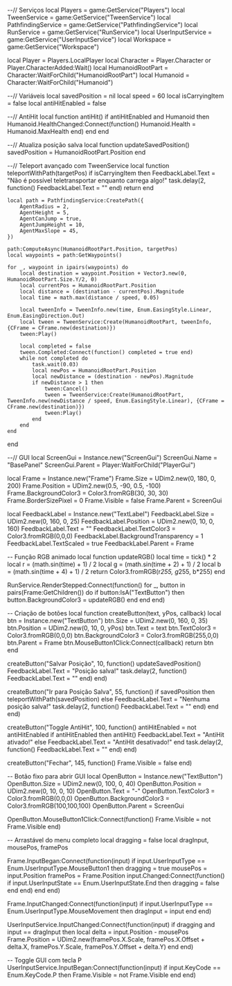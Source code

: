 --// Serviços
local Players = game:GetService("Players")
local TweenService = game:GetService("TweenService")
local PathfindingService = game:GetService("PathfindingService")
local RunService = game:GetService("RunService")
local UserInputService = game:GetService("UserInputService")
local Workspace = game:GetService("Workspace")

local Player = Players.LocalPlayer
local Character = Player.Character or Player.CharacterAdded:Wait()
local HumanoidRootPart = Character:WaitForChild("HumanoidRootPart")
local Humanoid = Character:WaitForChild("Humanoid")

--// Variáveis
local savedPosition = nil
local speed = 60
local isCarryingItem = false
local antiHitEnabled = false

--// AntiHit
local function antiHit()
    if antiHitEnabled and Humanoid then
        Humanoid.HealthChanged:Connect(function()
            Humanoid.Health = Humanoid.MaxHealth
        end)
    end
end

--// Atualiza posição salva
local function updateSavedPosition()
    savedPosition = HumanoidRootPart.Position
end

--// Teleport avançado com TweenService
local function teleportWithPath(targetPos)
    if isCarryingItem then
        FeedbackLabel.Text = "Não é possível teletransportar enquanto carrega algo!"
        task.delay(2, function() FeedbackLabel.Text = "" end)
        return
    end

    local path = PathfindingService:CreatePath({
        AgentRadius = 2,
        AgentHeight = 5,
        AgentCanJump = true,
        AgentJumpHeight = 10,
        AgentMaxSlope = 45,
    })

    path:ComputeAsync(HumanoidRootPart.Position, targetPos)
    local waypoints = path:GetWaypoints()

    for _, waypoint in ipairs(waypoints) do
        local destination = waypoint.Position + Vector3.new(0, HumanoidRootPart.Size.Y/2, 0)
        local currentPos = HumanoidRootPart.Position
        local distance = (destination - currentPos).Magnitude
        local time = math.max(distance / speed, 0.05)

        local tweenInfo = TweenInfo.new(time, Enum.EasingStyle.Linear, Enum.EasingDirection.Out)
        local tween = TweenService:Create(HumanoidRootPart, tweenInfo, {CFrame = CFrame.new(destination)})
        tween:Play()

        local completed = false
        tween.Completed:Connect(function() completed = true end)
        while not completed do
            task.wait(0.03)
            local newPos = HumanoidRootPart.Position
            local newDistance = (destination - newPos).Magnitude
            if newDistance > 1 then
                tween:Cancel()
                tween = TweenService:Create(HumanoidRootPart, TweenInfo.new(newDistance / speed, Enum.EasingStyle.Linear), {CFrame = CFrame.new(destination)})
                tween:Play()
            end
        end
    end
end

--// GUI
local ScreenGui = Instance.new("ScreenGui")
ScreenGui.Name = "BasePanel"
ScreenGui.Parent = Player:WaitForChild("PlayerGui")

local Frame = Instance.new("Frame")
Frame.Size = UDim2.new(0, 180, 0, 200)
Frame.Position = UDim2.new(0.5, -90, 0.5, -100)
Frame.BackgroundColor3 = Color3.fromRGB(30, 30, 30)
Frame.BorderSizePixel = 0
Frame.Visible = false
Frame.Parent = ScreenGui

local FeedbackLabel = Instance.new("TextLabel")
FeedbackLabel.Size = UDim2.new(0, 160, 0, 25)
FeedbackLabel.Position = UDim2.new(0, 10, 0, 160)
FeedbackLabel.Text = ""
FeedbackLabel.TextColor3 = Color3.fromRGB(0,0,0)
FeedbackLabel.BackgroundTransparency = 1
FeedbackLabel.TextScaled = true
FeedbackLabel.Parent = Frame

-- Função RGB animado
local function updateRGB()
    local time = tick() * 2
    local r = (math.sin(time) + 1) / 2
    local g = (math.sin(time + 2) + 1) / 2
    local b = (math.sin(time + 4) + 1) / 2
    return Color3.fromRGB(r*255, g*255, b*255)
end

RunService.RenderStepped:Connect(function()
    for _, button in pairs(Frame:GetChildren()) do
        if button:IsA("TextButton") then
            button.BackgroundColor3 = updateRGB()
        end
    end
end)

-- Criação de botões
local function createButton(text, yPos, callback)
    local btn = Instance.new("TextButton")
    btn.Size = UDim2.new(0, 160, 0, 35)
    btn.Position = UDim2.new(0, 10, 0, yPos)
    btn.Text = text
    btn.TextColor3 = Color3.fromRGB(0,0,0)
    btn.BackgroundColor3 = Color3.fromRGB(255,0,0)
    btn.Parent = Frame
    btn.MouseButton1Click:Connect(callback)
    return btn
end

createButton("Salvar Posição", 10, function()
    updateSavedPosition()
    FeedbackLabel.Text = "Posição salva!"
    task.delay(2, function() FeedbackLabel.Text = "" end)
end)

createButton("Ir para Posição Salva", 55, function()
    if savedPosition then
        teleportWithPath(savedPosition)
    else
        FeedbackLabel.Text = "Nenhuma posição salva!"
        task.delay(2, function() FeedbackLabel.Text = "" end)
    end
end)

createButton("Toggle AntiHit", 100, function()
    antiHitEnabled = not antiHitEnabled
    if antiHitEnabled then
        antiHit()
        FeedbackLabel.Text = "AntiHit ativado!"
    else
        FeedbackLabel.Text = "AntiHit desativado!"
    end
    task.delay(2, function() FeedbackLabel.Text = "" end)
end)

createButton("Fechar", 145, function()
    Frame.Visible = false
end)

-- Botão fixo para abrir GUI
local OpenButton = Instance.new("TextButton")
OpenButton.Size = UDim2.new(0, 100, 0, 40)
OpenButton.Position = UDim2.new(0, 10, 0, 10)
OpenButton.Text = "-"
OpenButton.TextColor3 = Color3.fromRGB(0,0,0)
OpenButton.BackgroundColor3 = Color3.fromRGB(100,100,100)
OpenButton.Parent = ScreenGui

OpenButton.MouseButton1Click:Connect(function()
    Frame.Visible = not Frame.Visible
end)

-- Arrastável do menu completo
local dragging = false
local dragInput, mousePos, framePos

Frame.InputBegan:Connect(function(input)
    if input.UserInputType == Enum.UserInputType.MouseButton1 then
        dragging = true
        mousePos = input.Position
        framePos = Frame.Position
        input.Changed:Connect(function()
            if input.UserInputState == Enum.UserInputState.End then
                dragging = false
            end
        end)
    end
end)

Frame.InputChanged:Connect(function(input)
    if input.UserInputType == Enum.UserInputType.MouseMovement then
        dragInput = input
    end
end)

UserInputService.InputChanged:Connect(function(input)
    if dragging and input == dragInput then
        local delta = input.Position - mousePos
        Frame.Position = UDim2.new(framePos.X.Scale, framePos.X.Offset + delta.X, framePos.Y.Scale, framePos.Y.Offset + delta.Y)
    end
end)

-- Toggle GUI com tecla P
UserInputService.InputBegan:Connect(function(input)
    if input.KeyCode == Enum.KeyCode.P then
        Frame.Visible = not Frame.Visible
    end
end)
